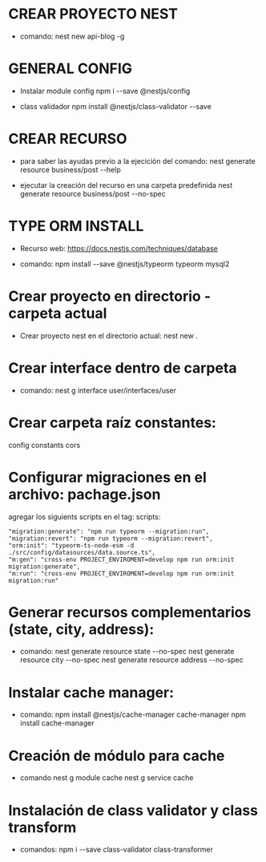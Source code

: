 # CREAR PROYECTO NEST
- comando:
nest new api-blog -g

# GENERAL CONFIG
- Instalar module config
npm i --save @nestjs/config

- class validador
npm install @nestjs/class-validator --save

# CREAR RECURSO
- para saber las ayudas previo a la ejecición del comando:
 nest generate resource business/post --help

- ejecutar la creación del recurso en una carpeta predefinida
 nest generate resource business/post --no-spec

# TYPE ORM INSTALL
- Recurso web:
https://docs.nestjs.com/techniques/database

- comando:
npm install --save @nestjs/typeorm typeorm mysql2

# Crear proyecto en directorio - carpeta actual
- Crear proyecto nest en el directorio actual:
nest new .


# Crear interface dentro de carpeta
- comando:
nest g interface user/interfaces/user


# Crear carpeta raíz constantes:
config
    constants
        cors


# Configurar migraciones en el archivo: pachage.json

agregar los siguients scripts en el tag: scripts:

    "migration:generate": "npm run typeorm --migration:run",
    "migration:revert": "npm run typeorm --migration:revert",
    "orm:init": "typeorm-ts-node-esm -d ./src/config/datasources/data.source.ts",
    "m:gen": "cross-env PROJECT_ENVIROMENT=develop npm run orm:init migration:generate",
    "m:run": "cross-env PROJECT_ENVIROMENT=develop npm run orm:init migration:run"


# Generar recursos complementarios (state, city, address):
- comando:
nest generate resource state --no-spec
nest generate resource city --no-spec
nest generate resource address --no-spec


# Instalar cache manager:
- comando:
npm install @nestjs/cache-manager cache-manager
npm install cache-manager

# Creación de módulo para cache
- comando
nest g module cache
nest g service cache

# Instalación de class validator y class transform
- comandos:
npm i --save class-validator class-transformer